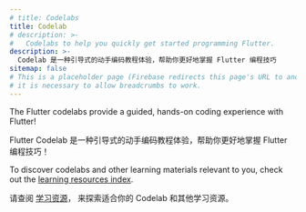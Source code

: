 ```yaml
---
# title: Codelabs
title: Codelab
# description: >-
#   Codelabs to help you quickly get started programming Flutter.
description: >-
  Codelab 是一种引导式的动手编码教程体验，帮助你更好地掌握 Flutter 编程技巧
sitemap: false
# This is a placeholder page (Firebase redirects this page's URL to another);
# it is necessary to allow breadcrumbs to work.
---
```


The Flutter codelabs provide a guided, hands-on coding experience with Flutter!

Flutter Codelab 是一种引导式的动手编码教程体验，帮助你更好地掌握 Flutter 编程技巧！

To discover codelabs and other learning materials relevant to you,
check out the [learning resources index][].

请查阅 [学习资源][learning resources index]，
来探索适合你的 Codelab 和其他学习资源。

[learning resources index]: /reference/learning-resources
